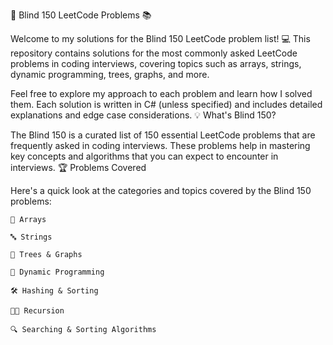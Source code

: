 🧠 Blind 150 LeetCode Problems 📚

Welcome to my solutions for the Blind 150 LeetCode problem list! 💻 This repository contains solutions for the most commonly asked LeetCode problems in coding interviews, covering topics such as arrays, strings, dynamic programming, trees, graphs, and more.

Feel free to explore my approach to each problem and learn how I solved them. Each solution is written in C# (unless specified) and includes detailed explanations and edge case considerations.
💡 What's Blind 150?

The Blind 150 is a curated list of 150 essential LeetCode problems that are frequently asked in coding interviews. These problems help in mastering key concepts and algorithms that you can expect to encounter in interviews.
🏆 Problems Covered

Here's a quick look at the categories and topics covered by the Blind 150 problems:

    🧮 Arrays

    🔤 Strings

    🌳 Trees & Graphs

    🔄 Dynamic Programming

    🛠️ Hashing & Sorting

    🧑‍💻 Recursion

    🔍 Searching & Sorting Algorithms